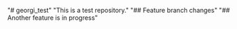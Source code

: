 "# georgi_test" 
"This is a test repository." 
"## Feature branch changes" 
"## Another feature is in progress" 
